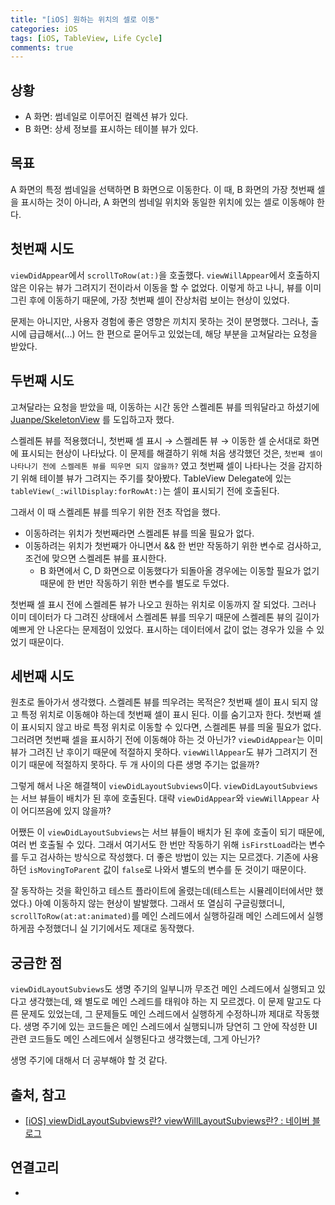 ```yaml
---
title: "[iOS] 원하는 위치의 셀로 이동"
categories: iOS
tags: [iOS, TableView, Life Cycle]
comments: true
---
```


## 상황
- A 화면: 썸네일로 이루어진 컬렉션 뷰가 있다.
- B 화면: 상세 정보를 표시하는 테이블 뷰가 있다.

## 목표

A 화면의 특정 썸네일을 선택하면 B 화면으로 이동한다. 이 때, B 화면의 가장 첫번째 셀을 표시하는 것이 아니라, A 화면의 썸네일 위치와 동일한 위치에 있는 셀로 이동해야 한다.

## 첫번째 시도

`viewDidAppear`에서 `scrollToRow(at:)`을 호출했다. `viewWillAppear`에서 호출하지 않은 이유는 뷰가 그려지기 전이라서 이동을 할 수 없었다. 이렇게 하고 나니, 뷰를 이미 그린 후에 이동하기 때문에, 가장 첫번째 셀이 잔상처럼 보이는 현상이 있었다.

문제는 아니지만, 사용자 경험에 좋은 영향은 끼치지 못하는 것이 분명했다. 그러나, 출시에 급급해서(...) 어느 한 편으로 묻어두고 있었는데, 해당 부분을 고쳐달라는 요청을 받았다.

## 두번째 시도

고쳐달라는 요청을 받았을 때, 이동하는 시간 동안 스켈레톤 뷰를 띄워달라고 하셨기에 [Juanpe/SkeletonView](https://github.com/Juanpe/SkeletonView) 를 도입하고자 했다. 

스켈레톤 뷰를 적용했더니, 첫번째 셀 표시 → 스켈레톤 뷰 → 이동한 셀 순서대로 화면에 표시되는 현상이 나타났다. 이 문제를 해결하기 위해 처음 생각했던 것은, `첫번째 셀이 나타나기 전에 스켈레톤 뷰를 띄우면 되지 않을까?` 였고 첫번째 셀이 나타나는 것을 감지하기 위해 테이블 뷰가 그려지는 주기를 찾아봤다. TableView Delegate에 있는 `tableView(_:willDisplay:forRowAt:)`는 셀이 표시되기 전에 호출된다. 

그래서 이 때 스켈레톤 뷰를 띄우기 위한 전초 작업을 했다.
- 이동하려는 위치가 첫번째라면 스켈레톤 뷰를 띄울 필요가 없다.
- 이동하려는 위치가 첫번째가 아니면서 && 한 번만 작동하기 위한 변수로 검사하고, 조건에 맞으면 스켈레톤 뷰를 표시한다.
  - B 화면에서 C, D 화면으로 이동했다가 되돌아올 경우에는 이동할 필요가 없기 때문에 한 번만 작동하기 위한 변수를 별도로 두었다.

첫번째 셀 표시 전에 스켈레톤 뷰가 나오고 원하는 위치로 이동까지 잘 되었다. 그러나 이미 데이터가 다 그려진 상태에서 스켈레톤 뷰를 띄우기 때문에 스켈레톤 뷰의 길이가 예쁘게 안 나온다는 문제점이 있었다. 표시하는 데이터에서 값이 없는 경우가 있을 수 있었기 때문이다.

## 세번째 시도

원초로 돌아가서 생각했다. 스켈레톤 뷰를 띄우려는 목적은? 첫번째 셀이 표시 되지 않고 특정 위치로 이동해야 하는데 첫번째 셀이 표시 된다. 이를 숨기고자 한다. 첫번째 셀이 표시되지 않고 바로 특정 위치로 이동할 수 있다면, 스켈레톤 뷰를 띄울 필요가 없다. 그러려면 첫번째 셀을 표시하기 전에 이동해야 하는 것 아닌가? `viewDidAppear`는 이미 뷰가 그려진 난 후이기 때문에 적절하지 못하다. `viewWillAppear`도 뷰가 그려지기 전이기 때문에 적절하지 못하다. 두 개 사이의 다른 생명 주기는 없을까?

그렇게 해서 나온 해결책이 `viewDidLayoutSubviews`이다. `viewDidLayoutSubviews`는 서브 뷰들이 배치가 된 후에 호출된다. 대략 `viewDidAppear`와 `viewWillAppear` 사이 어디쯔음에 있지 않을까?

어쨌든 이 `viewDidLayoutSubviews`는 서브 뷰들이 배치가 된 후에 호출이 되기 때문에, 여러 번 호출될 수 있다. 그래서 여기서도 한 번만 작동하기 위해 `isFirstLoad`라는 변수를 두고 검사하는 방식으로 작성했다. 더 좋은 방법이 있는 지는 모르겠다. 기존에 사용하던 `isMovingToParent` 값이 `false`로 나와서 별도의 변수를 둔 것이기 때문이다.

잘 동작하는 것을 확인하고 테스트 플라이트에 올렸는데(테스트는 시뮬레이터에서만 했었다.) 아예 이동하지 않는 현상이 발발했다. 그래서 또 열심히 구글링했더니, `scrollToRow(at:at:animated)`를 메인 스레드에서 실행하길래 메인 스레드에서 실행하게끔 수정했더니 실 기기에서도 제대로 동작했다.

## 궁금한 점

`viewDidLayoutSubviews`도 생명 주기의 일부니까 무조건 메인 스레드에서 실행되고 있다고 생각했는데, 왜 별도로 메인 스레드를 태워야 하는 지 모르겠다. 이 문제 말고도 다른 문제도 있었는데, 그 문제들도 메인 스레드에서 실행하게 수정하니까 제대로 작동했다. 생명 주기에 있는 코드들은 메인 스레드에서 실행되니까 당연히 그 안에 작성한 UI 관련 코드들도 메인 스레드에서 실행된다고 생각했는데, 그게 아닌가?

생명 주기에 대해서 더 공부해야 할 것 같다.


## 출처, 참고
- [[iOS] viewDidLayoutSubviews란? viewWillLayoutSubviews란? : 네이버 블로그](https://blog.naver.com/PostView.naver?blogId=soojin_2604&logNo=222437253619&parentCategoryNo=&categoryNo=64&viewDate=&isShowPopularPosts=false&from=postView)

## 연결고리
-